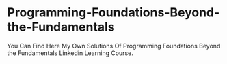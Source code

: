 # Programming-Foundations-Beyond-the-Fundamentals
You Can Find Here My Own Solutions Of Programming Foundations Beyond the Fundamentals Linkedin Learning Course.
